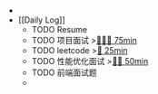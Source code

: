 -
- [[Daily Log]]
	- TODO Resume
	- TODO 项目面试 >[🍅🍅🍅 75min](#agenda-pomo://?t=f-1693275449682-1500%2Cf-1693277387661-1500%2Cf-1693281684836-1500)
	- TODO leetcode >[🍅 25min](#agenda-pomo://?t=f-1693302514973-1500)
	- TODO 性能优化面试 >[🍅🍅 50min](#agenda-pomo://?t=f-1693294810321-1500%2Cf-1693296351698-1500)
	- TODO 前端面试题
	-